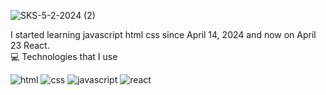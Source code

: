 ![SKS-5-2-2024 (2)](https://github.com/siks1488/siks1488/assets/166322681/3f02471d-b01c-4df9-8c57-05941442df35)


I started learning javascript html css since April 14, 2024
and now on April 23 React. <br>
💻 Technologies that I use

![html](https://github.com/siks1488/siks1488/assets/166322681/e7c3cd6c-a8c3-41a9-b5b4-33fe82db2bce) ![css](https://github.com/siks1488/siks1488/assets/166322681/dab0da24-a392-4ddf-92b9-59e924644cc3) ![javascript](https://github.com/siks1488/siks1488/assets/166322681/4d29f9c0-b254-475f-a521-70b72eca46c7) ![react](https://github.com/siks1488/siks1488/assets/166322681/cc7fa0db-9537-4a83-90bb-90dd9adb929f)


 
